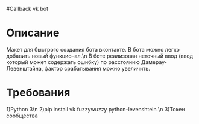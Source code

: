 #Callback vk bot
# Описание
Макет для быстрого создания бота вконтакте. В бота можно легко добавить новый функционал.\n
В боте реализован неточный ввод (ввод который может содержать ошибку) по расстоянию Дамерау-Левенштайна, фактор срабатывания можно увеличить.
# Требования
1)Python 3\n
2)pip install vk fuzzywuzzy python-levenshtein \n
3)Токен сообщества

